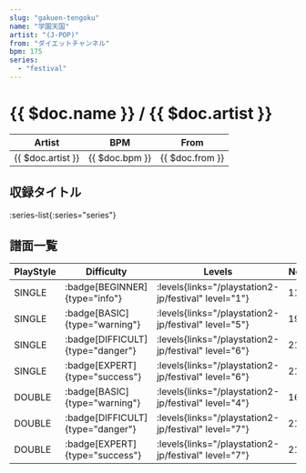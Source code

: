 ```yaml
---
slug: "gakuen-tengoku"
name: "学園天国"
artist: "(J-POP)"
from: "ダイエットチャンネル"
bpm: 175
series:
  - "festival"
---
```


# {{ $doc.name }} / {{ $doc.artist }}

|Artist|BPM|From|
|------|---|----|
|{{ $doc.artist }}|{{ $doc.bpm }}|{{ $doc.from }}|

## 収録タイトル

:series-list{:series="series"}

## 譜面一覧

|PlayStyle|Difficulty|Levels|Notes|Movie|
|---------|----------|------|-----|-----|
|SINGLE| :badge[BEGINNER]{type="info"}|<div class="field is-grouped is-grouped-multiline"> :levels{links="/playstation2-jp/festival" level="1"}</div>|117/9||
|SINGLE| :badge[BASIC]{type="warning"}|<div class="field is-grouped is-grouped-multiline"> :levels{links="/playstation2-jp/festival" level="5"}</div>|197/0||
|SINGLE| :badge[DIFFICULT]{type="danger"}|<div class="field is-grouped is-grouped-multiline"> :levels{links="/playstation2-jp/festival" level="6"}</div>|218/0||
|SINGLE| :badge[EXPERT]{type="success"}|<div class="field is-grouped is-grouped-multiline"> :levels{links="/playstation2-jp/festival" level="6"}</div>|218/0||
|DOUBLE| :badge[BASIC]{type="warning"}|<div class="field is-grouped is-grouped-multiline"> :levels{links="/playstation2-jp/festival" level="4"}</div>|167/6||
|DOUBLE| :badge[DIFFICULT]{type="danger"}|<div class="field is-grouped is-grouped-multiline"> :levels{links="/playstation2-jp/festival" level="7"}</div>|213/9||
|DOUBLE| :badge[EXPERT]{type="success"}|<div class="field is-grouped is-grouped-multiline"> :levels{links="/playstation2-jp/festival" level="7"}</div>|215/0||
